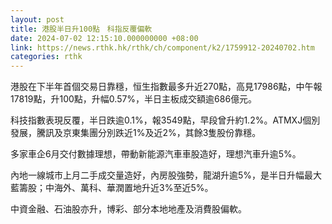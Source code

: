 ```yaml
---
layout: post
title: 港股半日升100點　科指反覆偏軟
date: 2024-07-02 12:15:10.000000000 +08:00
link: https://news.rthk.hk/rthk/ch/component/k2/1759912-20240702.htm
categories: rthk
---
```


港股在下半年首個交易日靠穩，恒生指數最多升近270點，高見17986點，中午報17819點，升100點，升幅0.57%，半日主板成交額逾686億元。

科技指數表現反覆，半日跌逾0.1%，報3549點，早段曾升約1.2%。ATMXJ個別發展，騰訊及京東集團分別跌近1%及近2%，其餘3隻股份靠穩。

多家車企6月交付數據理想，帶動新能源汽車車股造好，理想汽車升逾5%。

內地一線城市上月二手成交量造好，內房股強勢，龍湖升逾5%，是半日升幅最大藍籌股；中海外、萬科、華潤置地升近3%至近5%。

中資金融、石油股亦升，博彩、部分本地地產及消費股偏軟。
